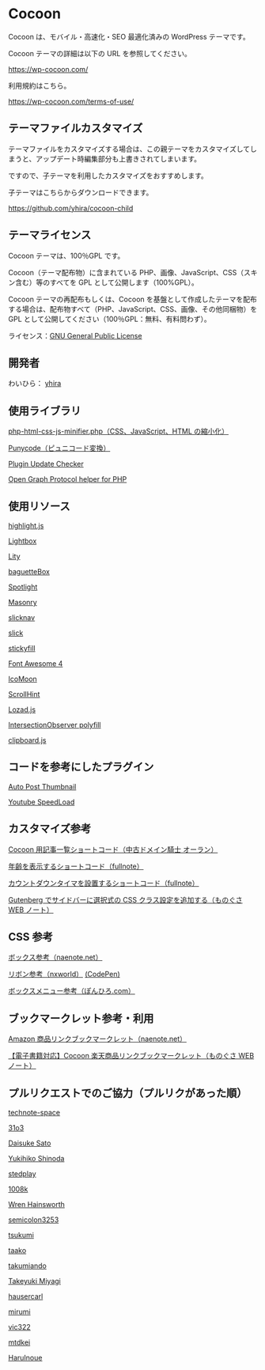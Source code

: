 # Cocoon

Cocoon は、モバイル・高速化・SEO 最適化済みの WordPress テーマです。

Cocoon テーマの詳細は以下の URL を参照してください。

https://wp-cocoon.com/

利用規約はこちら。

https://wp-cocoon.com/terms-of-use/

## テーマファイルカスタマイズ

テーマファイルをカスタマイズする場合は、この親テーマをカスタマイズしてしまうと、アップデート時編集部分も上書きされてしまいます。

ですので、子テーマを利用したカスタマイズをおすすめします。

子テーマはこちらからダウンロードできます。

https://github.com/yhira/cocoon-child

## テーマライセンス

Cocoon テーマは、100％GPL です。

Cocoon（テーマ配布物）に含まれている PHP、画像、JavaScript、CSS（スキン含む）等のすべてを GPL として公開します（100%GPL）。

Cocoon テーマの再配布もしくは、Cocoon を基盤として作成したテーマを配布する場合は、配布物すべて（PHP、JavaScript、CSS、画像、その他同梱物）を GPL として公開してください（100％GPL：無料、有料問わず）。

ライセンス：[GNU General Public License](http://www.gnu.org/licenses/gpl-2.0.html)

## 開発者

わいひら： [yhira](https://github.com/yhira)

## 使用ライブラリ

[php-html-css-js-minifier.php（CSS、JavaScript、HTML の縮小化）](https://gist.github.com/tovic/d7b310dea3b33e4732c0#file-php-html-css-js-minifier-php)

[Punycode（ピュニコード変換）](https://github.com/true/php-punycode)

[Plugin Update Checker](https://github.com/YahnisElsts/plugin-update-checker)

[Open Graph Protocol helper for PHP](https://github.com/scottmac/opengraph)

## 使用リソース

[highlight.js](https://highlightjs.org/)

[Lightbox](http://lokeshdhakar.com/projects/lightbox2/)

[Lity](http://sorgalla.com/lity/)

[baguetteBox](http://feimosi.github.io/baguetteBox.js/)

[Spotlight](https://github.com/nextapps-de/spotlight)

[Masonry](http://masonry.desandro.com/)

[slicknav](https://computerwolf.github.io/SlickNav/)

[slick](http://kenwheeler.github.io/slick/)

[stickyfill](https://github.com/wilddeer/stickyfill)

[Font Awesome 4](https://fontawesome.com/v4.7.0/)

[IcoMoon](https://icomoon.io/app/)

[ScrollHint](https://appleple.github.io/scroll-hint/)

[Lozad.js](https://github.com/ApoorvSaxena/lozad.js)

[IntersectionObserver polyfill](https://github.com/w3c/IntersectionObserver/tree/master/polyfill)

[clipboard.js](https://clipboardjs.com/)

## コードを参考にしたプラグイン

[Auto Post Thumbnail](https://ja.wordpress.org/plugins/auto-post-thumbnail/)

[Youtube SpeedLoad](https://ja.wordpress.org/plugins/youtube-speedload/)

## カスタマイズ参考

[Cocoon 用記事一覧ショートコード（中古ドメイン騎士 オーラン）](https://www.orank.net/1972)

[年齢を表示するショートコード（fullnote）](https://fullnoteblog.com/age-short-code/)

[カウントダウンタイマを設置するショートコード（fullnote）](https://fullnoteblog.com/count-down-timer/)

[Gutenberg でサイドバーに選択式の CSS クラス設定を追加する（ものぐさ WEB ノート）](https://web.monogusa-note.com/gutenberg-add-select-classname)

## CSS 参考

[ボックス参考（naenote.net）](https://www.naenote.net/entry/cocoon-box-customize)

[リボン参考（nxworld）](https://www.nxworld.net/tips/pure-css-corner-ribbon.html) [(CodePen)](https://codepen.io/nxworld/pen/oLdoWb)

[ボックスメニュー参考（ぽんひろ.com）](https://ponhiro.com/box-nav/)

## ブックマークレット参考・利用

[Amazon 商品リンクブックマークレット（naenote.net）](https://www.naenote.net/entry/cocoon-amazon-shortcode-javascript)

[【電子書籍対応】Cocoon 楽天商品リンクブックマークレット（ものぐさ WEB ノート）](https://web.monogusa-note.com/cocoon-rakuten-bookmarklet)

## プルリクエストでのご協力（プルリクがあった順）

[technote-space](https://github.com/technote-space)

[31o3](https://github.com/31o3)

[Daisuke Sato](https://github.com/Tiryoh)

[Yukihiko Shinoda](https://github.com/yukihiko-shinoda)

[stedplay](https://github.com/stedplay)

[1008k](https://github.com/1008k)

[Wren Hainsworth](https://github.com/WrenHainsworth)

[semicolon3253](https://github.com/semicolon3253)

[tsukumi](https://github.com/tsukumijima)

[taako](https://github.com/taako-502)

[takumiando](https://github.com/takumiando)

[Takeyuki Miyagi](https://github.com/v97ug)

[hausercarl](https://github.com/hausercarl)

[mirumi](https://github.com/mirumirumi)

[vic322](https://github.com/vic322)

[mtdkei](https://github.com/mtdkei)

[HaruInoue](https://github.com/HaruInoue)
